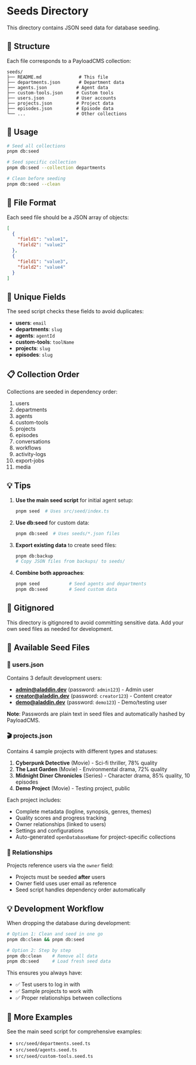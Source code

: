 # Seeds Directory

This directory contains JSON seed data for database seeding.

## 📁 Structure

Each file corresponds to a PayloadCMS collection:

```
seeds/
├── README.md              # This file
├── departments.json       # Department data
├── agents.json           # Agent data
├── custom-tools.json     # Custom tools
├── users.json            # User accounts
├── projects.json         # Project data
├── episodes.json         # Episode data
└── ...                   # Other collections
```

## 🌱 Usage

```bash
# Seed all collections
pnpm db:seed

# Seed specific collection
pnpm db:seed --collection departments

# Clean before seeding
pnpm db:seed --clean
```

## 📝 File Format

Each seed file should be a JSON array of objects:

```json
[
  {
    "field1": "value1",
    "field2": "value2"
  },
  {
    "field1": "value3",
    "field2": "value4"
  }
]
```

## 🔑 Unique Fields

The seed script checks these fields to avoid duplicates:

- **users**: `email`
- **departments**: `slug`
- **agents**: `agentId`
- **custom-tools**: `toolName`
- **projects**: `slug`
- **episodes**: `slug`

## 📋 Collection Order

Collections are seeded in dependency order:

1. users
2. departments
3. agents
4. custom-tools
5. projects
6. episodes
7. conversations
8. workflows
9. activity-logs
10. export-jobs
11. media

## 💡 Tips

1. **Use the main seed script** for initial agent setup:
   ```bash
   pnpm seed  # Uses src/seed/index.ts
   ```

2. **Use db:seed** for custom data:
   ```bash
   pnpm db:seed  # Uses seeds/*.json files
   ```

3. **Export existing data** to create seed files:
   ```bash
   pnpm db:backup
   # Copy JSON files from backups/ to seeds/
   ```

4. **Combine both approaches**:
   ```bash
   pnpm seed           # Seed agents and departments
   pnpm db:seed        # Seed custom data
   ```

## 🚫 Gitignored

This directory is gitignored to avoid committing sensitive data.
Add your own seed files as needed for development.

## 📖 Available Seed Files

### 👤 users.json

Contains 3 default development users:

- **admin@aladdin.dev** (password: `admin123`) - Admin user
- **creator@aladdin.dev** (password: `creator123`) - Content creator
- **demo@aladdin.dev** (password: `demo123`) - Demo/testing user

**Note**: Passwords are plain text in seed files and automatically hashed by PayloadCMS.

### 🎬 projects.json

Contains 4 sample projects with different types and statuses:

1. **Cyberpunk Detective** (Movie) - Sci-fi thriller, 78% quality
2. **The Last Garden** (Movie) - Environmental drama, 72% quality
3. **Midnight Diner Chronicles** (Series) - Character drama, 85% quality, 10 episodes
4. **Demo Project** (Movie) - Testing project, public

Each project includes:
- Complete metadata (logline, synopsis, genres, themes)
- Quality scores and progress tracking
- Owner relationships (linked to users)
- Settings and configurations
- Auto-generated `openDatabaseName` for project-specific collections

### 🔗 Relationships

Projects reference users via the `owner` field:
- Projects must be seeded **after** users
- Owner field uses user email as reference
- Seed script handles dependency order automatically

## 💡 Development Workflow

When dropping the database during development:

```bash
# Option 1: Clean and seed in one go
pnpm db:clean && pnpm db:seed

# Option 2: Step by step
pnpm db:clean    # Remove all data
pnpm db:seed     # Load fresh seed data
```

This ensures you always have:
- ✅ Test users to log in with
- ✅ Sample projects to work with
- ✅ Proper relationships between collections

## 📖 More Examples

See the main seed script for comprehensive examples:
- `src/seed/departments.seed.ts`
- `src/seed/agents.seed.ts`
- `src/seed/custom-tools.seed.ts`

